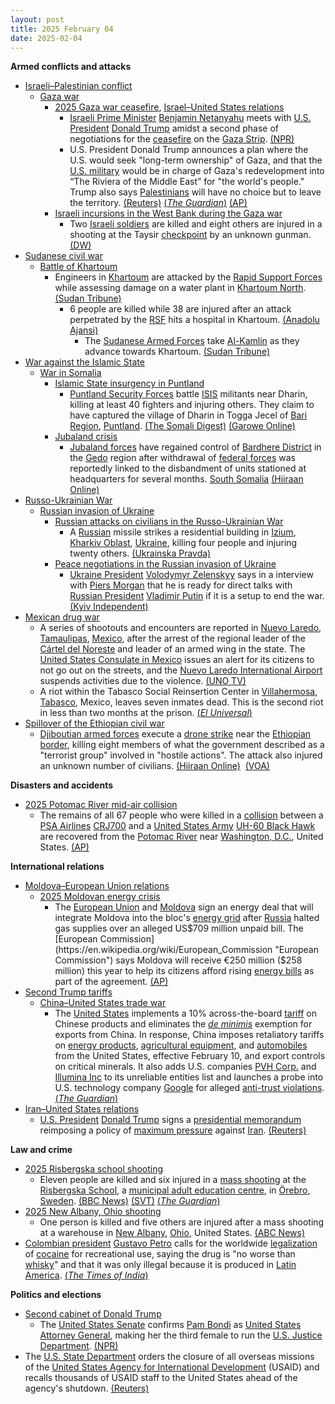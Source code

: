 ```yaml
---
layout: post
title: 2025 February 04
date: 2025-02-04
---
```



**Armed conflicts and attacks**

* [Israeli–Palestinian conflict](https://en.wikipedia.org/wiki/Israeli%E2%80%93Palestinian_conflict "Israeli–Palestinian conflict")
  + [Gaza war](https://en.wikipedia.org/wiki/Gaza_war "Gaza war")
    - [2025 Gaza war ceasefire](https://en.wikipedia.org/wiki/2025_Gaza_war_ceasefire "2025 Gaza war ceasefire"), [Israel–United States relations](https://en.wikipedia.org/wiki/Israel%E2%80%93United_States_relations "Israel–United States relations")
      * [Israeli Prime Minister](https://en.wikipedia.org/wiki/Prime_Minister_of_Israel "Prime Minister of Israel") [Benjamin Netanyahu](https://en.wikipedia.org/wiki/Benjamin_Netanyahu "Benjamin Netanyahu") meets with [U.S. President](https://en.wikipedia.org/wiki/President_of_the_United_States "President of the United States") [Donald Trump](https://en.wikipedia.org/wiki/Donald_Trump "Donald Trump") amidst a second phase of negotiations for the [ceasefire](https://en.wikipedia.org/wiki/Ceasefire "Ceasefire") on the [Gaza Strip](https://en.wikipedia.org/wiki/Gaza_Strip "Gaza Strip"). [(NPR)](https://www.npr.org/2025/02/04/nx-s1-5287012/trump-netanyahu-ceasefire-gaza)
      * U.S. President Donald Trump announces a plan where the U.S. would seek "long-term ownership" of Gaza, and that the [U.S. military](https://en.wikipedia.org/wiki/United_States_Armed_Forces "United States Armed Forces") would be in charge of Gaza's redevelopment into “The Riviera of the Middle East” for "the world's people." Trump also says [Palestinians](https://en.wikipedia.org/wiki/Palestinians "Palestinians") will have no choice but to leave the territory. [(Reuters)](https://www.reuters.com/world/trump-netanyahu-set-pivotal-talks-middle-east-agenda-2025-02-04/) [(*The Guardian*)](https://www.theguardian.com/world/live/2025/feb/04/benjamin-netanyahu-donald-trump-israel-gaza-middle-east-ceasefire-latest-live-news) [(AP)](https://apnews.com/article/trump-netanyahu-washington-ceasefire-1c8deec4dd46177e08e07d669d595ed3)
    - [Israeli incursions in the West Bank during the Gaza war](https://en.wikipedia.org/wiki/Israeli_incursions_in_the_West_Bank_during_the_Gaza_war "Israeli incursions in the West Bank during the Gaza war")
      * Two [Israeli soldiers](https://en.wikipedia.org/wiki/Israel_Defense_Forces "Israel Defense Forces") are killed and eight others are injured in a shooting at the Taysir [checkpoint](https://en.wikipedia.org/wiki/Israeli_checkpoint "Israeli checkpoint") by an unknown gunman. [(DW)](https://www.dw.com/en/west-bank-2-israeli-soldiers-killed-in-checkpoint-shooting/a-71501421)
* [Sudanese civil war](https://en.wikipedia.org/wiki/Sudanese_civil_war_%282023-present%29 "Sudanese civil war (2023-present)")
  + [Battle of Khartoum](https://en.wikipedia.org/wiki/Battle_of_Khartoum_%282023-present%29 "Battle of Khartoum (2023-present)")
    - Engineers in [Khartoum](https://en.wikipedia.org/wiki/Khartoum "Khartoum") are attacked by the [Rapid Support Forces](https://en.wikipedia.org/wiki/Rapid_Support_Forces "Rapid Support Forces") while assessing damage on a water plant in [Khartoum North](https://en.wikipedia.org/wiki/Khartoum_North "Khartoum North"). [(Sudan Tribune)](https://sudantribune.com/article296958/)
      * 6 people are killed while 38 are injured after an attack perpetrated by the [RSF](https://en.wikipedia.org/wiki/Rapid_Support_Forces "Rapid Support Forces") hits a hospital in Khartoum. [(Anadolu Ajansi)](https://www.aa.com.tr/en/middle-east/6-killed-in-rapid-support-forces-shelling-on-khartoum-hospital/3471656)
        + The [Sudanese Armed Forces](https://en.wikipedia.org/wiki/Sudanese_Armed_Forces "Sudanese Armed Forces") take [Al-Kamlin](https://en.wikipedia.org/wiki/Al_Kamlin_District "Al Kamlin District") as they advance towards Khartoum. [(Sudan Tribune)](https://sudantribune.com/article296955/)
* [War against the Islamic State](https://en.wikipedia.org/wiki/War_against_the_Islamic_State "War against the Islamic State")
  + [War in Somalia](https://en.wikipedia.org/wiki/Somali_Civil_War_%282009%E2%80%93present%29 "Somali Civil War (2009–present)")
    - [Islamic State insurgency in Puntland](https://en.wikipedia.org/wiki/Islamic_State_insurgency_in_Puntland "Islamic State insurgency in Puntland")
      * [Puntland Security Forces](https://en.wikipedia.org/wiki/Puntland_Security_Force "Puntland Security Force") battle [ISIS](https://en.wikipedia.org/wiki/Islamic_State_%E2%80%93_Somalia_Province "Islamic State – Somalia Province") militants near Dharin, killing at least 40 fighters and injuring others. They claim to have captured the village of Dharin in Togga Jecel of [Bari Region](https://en.wikipedia.org/wiki/Bari_Region "Bari Region"), [Puntland](https://en.wikipedia.org/wiki/Puntland "Puntland"). [(The Somali Digest)](https://thesomalidigest.com/puntland-forces-seize-strategic-town-in-decisive-blow-to-isis/) [(Garowe Online)](https://garoweonline.com/en/news/somalia/somalia-puntland-forces-eliminate-20-foreign-isis-fighters-in-major-operation)
    - [Jubaland crisis](https://en.wikipedia.org/wiki/Jubaland_crisis "Jubaland crisis")
      * [Jubaland forces](https://en.wikipedia.org/wiki/Jubaland_Dervish_Force "Jubaland Dervish Force") have regained control of [Bardhere District](https://en.wikipedia.org/wiki/Bardhere_District "Bardhere District") in the [Gedo](https://en.wikipedia.org/wiki/Gedo "Gedo") region after withdrawal of [federal forces](https://en.wikipedia.org/wiki/Somali_National_Army "Somali National Army") was reportedly linked to the disbandment of units stationed at headquarters for several months. [South Somalia](https://en.wikipedia.org/wiki/Somalia "Somalia") [(Hiiraan Online)](https://www.hiiraan.com/news4/2025/Feb/200109/jubbaland_forces_retake_bardhere_district_headquarters_after_federal_troops_withdraw.aspx)
* [Russo-Ukrainian War](https://en.wikipedia.org/wiki/Russo-Ukrainian_War "Russo-Ukrainian War")
  + [Russian invasion of Ukraine](https://en.wikipedia.org/wiki/Russian_invasion_of_Ukraine "Russian invasion of Ukraine")
    - [Russian attacks on civilians in the Russo-Ukrainian War](https://en.wikipedia.org/wiki/Attacks_on_civilians_in_the_Russian_invasion_of_Ukraine "Attacks on civilians in the Russian invasion of Ukraine")
      * A [Russian](https://en.wikipedia.org/wiki/Russian_Armed_Forces "Russian Armed Forces") missile strikes a residential building in [Izium](https://en.wikipedia.org/wiki/Izium "Izium"), [Kharkiv Oblast](https://en.wikipedia.org/wiki/Kharkiv_Oblast "Kharkiv Oblast"), [Ukraine](https://en.wikipedia.org/wiki/Ukraine "Ukraine"), killing four people and injuring twenty others. [(Ukrainska Pravda)](https://www.pravda.com.ua/eng/news/2025/02/4/7496676/)
    - [Peace negotiations in the Russian invasion of Ukraine](https://en.wikipedia.org/wiki/Peace_negotiations_in_the_Russian_invasion_of_Ukraine "Peace negotiations in the Russian invasion of Ukraine")
      * [Ukraine President](https://en.wikipedia.org/wiki/President_of_Ukraine "President of Ukraine") [Volodymyr Zelenskyy](https://en.wikipedia.org/wiki/Volodymyr_Zelenskyy "Volodymyr Zelenskyy") says in a interview with [Piers Morgan](https://en.wikipedia.org/wiki/Piers_Morgan "Piers Morgan") that he is ready for direct talks with [Russian President](https://en.wikipedia.org/wiki/President_of_Russia "President of Russia") [Vladimir Putin](https://en.wikipedia.org/wiki/Vladimir_Putin "Vladimir Putin") if it is a setup to end the war. [(Kyiv Independent)](https://kyivindependent.com/i-consider-him-an-enemy-zelensky-says-hes-ready-to-sit-opposite-putin-in-peace-talks/)
* [Mexican drug war](https://en.wikipedia.org/wiki/Mexican_drug_war "Mexican drug war")
  + A series of shootouts and encounters are reported in [Nuevo Laredo](https://en.wikipedia.org/wiki/Nuevo_Laredo "Nuevo Laredo"), [Tamaulipas](https://en.wikipedia.org/wiki/Tamaulipas "Tamaulipas"), [Mexico](https://en.wikipedia.org/wiki/Mexico "Mexico"), after the arrest of the regional leader of the [Cártel del Noreste](https://en.wikipedia.org/wiki/C%C3%A1rtel_del_Noreste "Cártel del Noreste") and leader of an armed wing in the state. The [United States Consulate in Mexico](https://en.wikipedia.org/wiki/Embassy_of_the_United_States%2C_Mexico_City "Embassy of the United States, Mexico City") issues an alert for its citizens to not go out on the streets, and the [Nuevo Laredo International Airport](https://en.wikipedia.org/wiki/Nuevo_Laredo_International_Airport "Nuevo Laredo International Airport") suspends activities due to the violence. [(UNO TV)](https://www.unotv.com/estados/tamaulipas/reportan-balaceras-en-nuevo-laredo-tamaulipas-consulado-de-ee-uu-lanza-alerta/)
  + A riot within the Tabasco Social Reinsertion Center in [Villahermosa](https://en.wikipedia.org/wiki/Villahermosa "Villahermosa"), [Tabasco](https://en.wikipedia.org/wiki/Tabasco "Tabasco"), Mexico, leaves seven inmates dead. This is the second riot in less than two months at the prison. [(*El Universal*)](https://www.eluniversal.com.mx/estados/suman-4-actos-violentos-en-penales-de-tabasco-durante-gobierno-de-javier-may-este-martes-murieron-7-reos-tras-motin-en-creset/)
* [Spillover of the Ethiopian civil war](https://en.wikipedia.org/wiki/Ethiopian_civil_conflict_%282018%E2%80%93present%29 "Ethiopian civil conflict (2018–present)")
  + [Djiboutian armed forces](https://en.wikipedia.org/wiki/Djibouti_Armed_Forces "Djibouti Armed Forces") execute a [drone strike](https://en.wikipedia.org/wiki/Drone_strike "Drone strike") near the [Ethiopian border](https://en.wikipedia.org/wiki/Djibouti%E2%80%93Ethiopia_border "Djibouti–Ethiopia border"), killing eight members of what the government described as a "terrorist group" involved in "hostile actions". The attack also injured an unknown number of civilians. [(Hiiraan Online)](https://www.hiiraan.com/news4/2025/Feb/200102/djibouti_drone_strike_kills_at_least_8_near_ethiopian_border.aspx)  [(VOA)](https://www.voanews.com/a/djibouti-drone-strike-kills-at-least-8-near-ethiopian-border/7961331.html)

**Disasters and accidents**

* [2025 Potomac River mid-air collision](https://en.wikipedia.org/wiki/2025_Potomac_River_mid-air_collision "2025 Potomac River mid-air collision")
  + The remains of all 67 people who were killed in a [collision](https://en.wikipedia.org/wiki/Mid-air_collision "Mid-air collision") between a [PSA Airlines](https://en.wikipedia.org/wiki/PSA_Airlines "PSA Airlines") [CRJ700](https://en.wikipedia.org/wiki/Bombardier_CRJ700_series "Bombardier CRJ700 series") and a [United States Army](https://en.wikipedia.org/wiki/United_States_Army "United States Army") [UH-60 Black Hawk](https://en.wikipedia.org/wiki/Sikorsky_UH-60_Black_Hawk "Sikorsky UH-60 Black Hawk") are recovered from the [Potomac River](https://en.wikipedia.org/wiki/Potomac_River "Potomac River") near [Washington, D.C.](https://en.wikipedia.org/wiki/Washington%2C_D.C. "Washington, D.C."), United States. [(AP)](https://apnews.com/article/washington-plane-crash-helicopter-recovery-7f492db9e867af2e184d621f56cbc4f6)

**International relations**

* [Moldova–European Union relations](https://en.wikipedia.org/wiki/Moldova%E2%80%93European_Union_relations "Moldova–European Union relations")
  + [2025 Moldovan energy crisis](https://en.wikipedia.org/wiki/2025_Moldovan_energy_crisis "2025 Moldovan energy crisis")
    - The [European Union](https://en.wikipedia.org/wiki/European_Union "European Union") and [Moldova](https://en.wikipedia.org/wiki/Moldova "Moldova") sign an energy deal that will integrate Moldova into the bloc's [energy grid](https://en.wikipedia.org/wiki/Synchronous_grid_of_Continental_Europe "Synchronous grid of Continental Europe") after [Russia](https://en.wikipedia.org/wiki/Russia "Russia") halted gas supplies over an alleged US$709 million unpaid bill. The [European Commission](https://en.wikipedia.org/wiki/European_Commission "European Commission") says Moldova will receive €250 million ($258 million) this year to help its citizens afford rising [energy bills](https://en.wikipedia.org/wiki/Electricity_pricing "Electricity pricing") as part of the agreement. [(AP)](https://apnews.com/article/eu-moldova-energy-russia-cuts-gazprom-3657d8204486044384a4b1a3b8105446)
* [Second Trump tariffs](https://en.wikipedia.org/wiki/Second_Trump_tariffs "Second Trump tariffs")
  + [China–United States trade war](https://en.wikipedia.org/wiki/China%E2%80%93United_States_trade_war "China–United States trade war")
    - The [United States](https://en.wikipedia.org/wiki/United_States "United States") implements a 10% across-the-board [tariff](https://en.wikipedia.org/wiki/Tariff "Tariff") on Chinese products and eliminates the *[de minimis](https://en.wikipedia.org/wiki/De_minimis "De minimis")* exemption for exports from China. In response, China imposes retaliatory tariffs on [energy products](https://en.wikipedia.org/wiki/Energy-related_products "Energy-related products"), [agricultural equipment](https://en.wikipedia.org/wiki/Agricultural_machinery "Agricultural machinery"), and [automobiles](https://en.wikipedia.org/wiki/Automotive_industry "Automotive industry") from the United States, effective February 10, and export controls on critical minerals. It also adds U.S. companies [PVH Corp.](https://en.wikipedia.org/wiki/PVH_Corp. "PVH Corp.") and [Illumina Inc](https://en.wikipedia.org/wiki/Illumina_Inc "Illumina Inc") to its unreliable entities list and launches a probe into U.S. technology company [Google](https://en.wikipedia.org/wiki/Google "Google") for alleged [anti-trust violations](https://en.wikipedia.org/wiki/Competition_law "Competition law"). [(*The Guardian*)](https://www.theguardian.com/us-news/2025/feb/04/trump-china-tariffs)
* [Iran–United States relations](https://en.wikipedia.org/wiki/Iran%E2%80%93United_States_relations "Iran–United States relations")
  + [U.S. President](https://en.wikipedia.org/wiki/President_of_the_United_States "President of the United States") [Donald Trump](https://en.wikipedia.org/wiki/Donald_Trump "Donald Trump") signs a [presidential memorandum](https://en.wikipedia.org/wiki/Presidential_memorandum "Presidential memorandum") reimposing a policy of [maximum pressure](https://en.wikipedia.org/wiki/Maximum_pressure_campaign "Maximum pressure campaign") against [Iran](https://en.wikipedia.org/wiki/Iran "Iran"). [(Reuters)](https://www.reuters.com/world/us/trump-set-reimpose-maximum-pressure-iran-official-says-2025-02-04/)

**Law and crime**

* [2025 Risbergska school shooting](https://en.wikipedia.org/wiki/2025_Risbergska_school_shooting "2025 Risbergska school shooting")
  + Eleven people are killed and six injured in a [mass shooting](https://en.wikipedia.org/wiki/Mass_shooting "Mass shooting") at the [Risbergska School](https://en.wikipedia.org/wiki/Campus_Risbergska "Campus Risbergska"), a [municipal adult education centre](https://en.wikipedia.org/wiki/Komvux "Komvux"), in [Örebro](https://en.wikipedia.org/wiki/%C3%96rebro "Örebro"), [Sweden](https://en.wikipedia.org/wiki/Sweden "Sweden"). [(BBC News)](https://www.bbc.com/news/live/c206q444zx3t) [(SVT)](https://www.svt.se/nyheter/inrikes/flera-skjutna-vid-skola-i-orebro) [(*The Guardian*)](https://www.theguardian.com/world/2025/feb/04/shooting-attack-sweden-orebro)
* [2025 New Albany, Ohio shooting](https://en.wikipedia.org/wiki/2025_New_Albany%2C_Ohio_shooting "2025 New Albany, Ohio shooting")
  + One person is killed and five others are injured after a mass shooting at a warehouse in [New Albany](https://en.wikipedia.org/wiki/New_Albany%2C_Ohio "New Albany, Ohio"), [Ohio](https://en.wikipedia.org/wiki/Ohio "Ohio"), United States. [(ABC News)](https://abcnews.go.com/US/1-dead-5-injured-shooting-facility-new-albany/story?id=118474211)
* [Colombian president](https://en.wikipedia.org/wiki/President_of_Colombia "President of Colombia") [Gustavo Petro](https://en.wikipedia.org/wiki/Gustavo_Petro "Gustavo Petro") calls for the worldwide [legalization](https://en.wikipedia.org/wiki/Legal_status_of_cocaine "Legal status of cocaine") of [cocaine](https://en.wikipedia.org/wiki/Cocaine "Cocaine") for recreational use, saying the drug is "no worse than [whisky](https://en.wikipedia.org/wiki/Whisky "Whisky")" and that it was only illegal because it is produced in [Latin America](https://en.wikipedia.org/wiki/Latin_America "Latin America"). [(*The Times of India*)](https://timesofindia.indiatimes.com/world/rest-of-world/cocaine-is-illegal-because-colombian-president-petro-proposes-cocaine-legalization/articleshow/117955103.cms)

**Politics and elections**

* [Second cabinet of Donald Trump](https://en.wikipedia.org/wiki/Second_cabinet_of_Donald_Trump "Second cabinet of Donald Trump")
  + The [United States Senate](https://en.wikipedia.org/wiki/United_States_Senate "United States Senate") confirms [Pam Bondi](https://en.wikipedia.org/wiki/Pam_Bondi "Pam Bondi") as [United States Attorney General](https://en.wikipedia.org/wiki/United_States_Attorney_General "United States Attorney General"), making her the third female to run the [U.S. Justice Department](https://en.wikipedia.org/wiki/United_States_Department_of_Justice "United States Department of Justice"). [(NPR)](https://www.npr.org/2025/02/04/nx-s1-5287011/pam-bondi-attorney-general-confirmation)
* The [U.S. State Department](https://en.wikipedia.org/wiki/United_States_Department_of_State "United States Department of State") orders the closure of all overseas missions of the [United States Agency for International Development](https://en.wikipedia.org/wiki/United_States_Agency_for_International_Development "United States Agency for International Development") (USAID) and recalls thousands of USAID staff to the United States ahead of the agency's shutdown. [(Reuters)](https://www.reuters.com/world/us/state-dept-orders-shutdown-usaid-overseas-missions-recalls-staff-sources-say-2025-02-05/)
